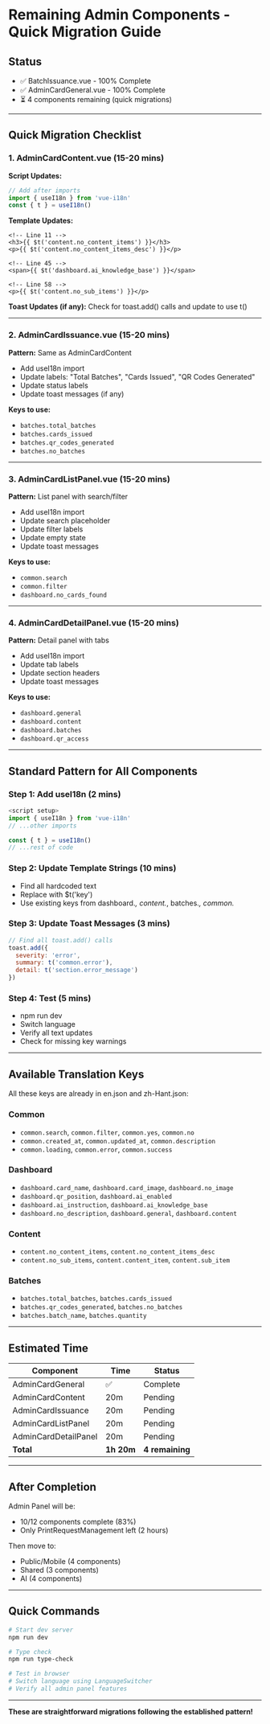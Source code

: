 # Remaining Admin Components - Quick Migration Guide

## Status
- ✅ BatchIssuance.vue - 100% Complete
- ✅ AdminCardGeneral.vue - 100% Complete  
- ⏳ 4 components remaining (quick migrations)

---

## Quick Migration Checklist

### 1. AdminCardContent.vue (15-20 mins)

**Script Updates:**
```javascript
// Add after imports
import { useI18n } from 'vue-i18n'
const { t } = useI18n()
```

**Template Updates:**
```vue
<!-- Line 11 -->
<h3>{{ $t('content.no_content_items') }}</h3>
<p>{{ $t('content.no_content_items_desc') }}</p>

<!-- Line 45 -->
<span>{{ $t('dashboard.ai_knowledge_base') }}</span>

<!-- Line 58 -->
<p>{{ $t('content.no_sub_items') }}</p>
```

**Toast Updates (if any):**
Check for toast.add() calls and update to use t()

---

### 2. AdminCardIssuance.vue (15-20 mins)

**Pattern:** Same as AdminCardContent
- Add useI18n import
- Update labels: "Total Batches", "Cards Issued", "QR Codes Generated"
- Update status labels
- Update toast messages (if any)

**Keys to use:**
- `batches.total_batches`
- `batches.cards_issued`  
- `batches.qr_codes_generated`
- `batches.no_batches`

---

### 3. AdminCardListPanel.vue (15-20 mins)

**Pattern:** List panel with search/filter
- Add useI18n import
- Update search placeholder
- Update filter labels
- Update empty state
- Update toast messages

**Keys to use:**
- `common.search`
- `common.filter`
- `dashboard.no_cards_found`

---

### 4. AdminCardDetailPanel.vue (15-20 mins)

**Pattern:** Detail panel with tabs
- Add useI18n import
- Update tab labels
- Update section headers
- Update toast messages

**Keys to use:**
- `dashboard.general`
- `dashboard.content`
- `dashboard.batches`
- `dashboard.qr_access`

---

## Standard Pattern for All Components

### Step 1: Add useI18n (2 mins)
```javascript
<script setup>
import { useI18n } from 'vue-i18n'
// ...other imports

const { t } = useI18n()
// ...rest of code
```

### Step 2: Update Template Strings (10 mins)
- Find all hardcoded text
- Replace with $t('key')
- Use existing keys from dashboard.*, content.*, batches.*, common.*

### Step 3: Update Toast Messages (3 mins)
```javascript
// Find all toast.add() calls
toast.add({
  severity: 'error',
  summary: t('common.error'),
  detail: t('section.error_message')
})
```

### Step 4: Test (5 mins)
- npm run dev
- Switch language
- Verify all text updates
- Check for missing key warnings

---

## Available Translation Keys

All these keys are already in en.json and zh-Hant.json:

### Common
- `common.search`, `common.filter`, `common.yes`, `common.no`
- `common.created_at`, `common.updated_at`, `common.description`
- `common.loading`, `common.error`, `common.success`

### Dashboard
- `dashboard.card_name`, `dashboard.card_image`, `dashboard.no_image`
- `dashboard.qr_position`, `dashboard.ai_enabled`
- `dashboard.ai_instruction`, `dashboard.ai_knowledge_base`
- `dashboard.no_description`, `dashboard.general`, `dashboard.content`

### Content
- `content.no_content_items`, `content.no_content_items_desc`
- `content.no_sub_items`, `content.content_item`, `content.sub_item`

### Batches
- `batches.total_batches`, `batches.cards_issued`
- `batches.qr_codes_generated`, `batches.no_batches`
- `batches.batch_name`, `batches.quantity`

---

## Estimated Time

| Component | Time | Status |
|-----------|------|--------|
| AdminCardGeneral | ✅ | Complete |
| AdminCardContent | 20m | Pending |
| AdminCardIssuance | 20m | Pending |
| AdminCardListPanel | 20m | Pending |
| AdminCardDetailPanel | 20m | Pending |
| **Total** | **1h 20m** | **4 remaining** |

---

## After Completion

Admin Panel will be:
- 10/12 components complete (83%)
- Only PrintRequestManagement left (2 hours)

Then move to:
- Public/Mobile (4 components)
- Shared (3 components)  
- AI (4 components)

---

## Quick Commands

```bash
# Start dev server
npm run dev

# Type check
npm run type-check

# Test in browser
# Switch language using LanguageSwitcher
# Verify all admin panel features
```

---

**These are straightforward migrations following the established pattern!**

